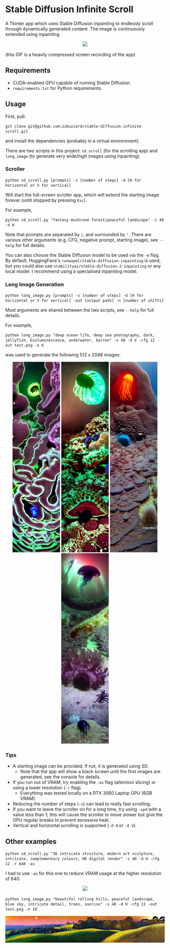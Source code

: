# Stable Diffusion Infinite Scroll
A Tkinter app which uses Stable Diffusion inpainting to endlessly scroll through dynamically generated content.
The image is continuously extended using inpainting.

<p align="center">
  <img src="examples/gif1.gif" />
</p>
(this GIF is a heavily compressed screen recording of the app)

## Requirements
 - CUDA-enabled GPU capable of running Stable Diffusion.
 - `requirements.txt` for Python requirements.

## Usage
First, pull:
```
git clone git@github.com:zzbuzzard/stable-diffusion-infinite-scroll.git
```
and install the dependencies (probably in a virtual environment).

There are two scripts in this project: `sd_scroll` (for the scrolling app) and `long_image` (to generate very wide/high
images using inpainting).
### Scroller
```
python sd_scroll.py [prompts] -s [number of steps] -d [H for horizontal or V for vertical]
```
Will start the full-screen scroller app, which will extend the starting image forever (until stopped by pressing `Esc`).

For example,
```
python sd_scroll.py "fantasy mushroom forest|peaceful landscape" -s 40 -d H
```
Note that prompts are separated by `|`, and surrounded by `"`.
There are various other arguments (e.g. CFG, negative prompt, starting image), see `--help` for full details.

You can also choose the Stable Diffusion model to be used via the `-m` flag. By default, HuggingFace's
`runwayml/stable-diffusion-inpainting` is used, but you could also use `stabilityai/stable-diffusion-2-inpainting` or
any local model. I recommend using a specialised inpainting model.


### Long Image Generation
```
python long_image.py [prompts] -s [number of steps] -d [H for horizontal or V for vertical] -out [output path] -n [number of shifts]
```
Most arguments are shared between the two scripts, see `--help` for full details.

For example,
```
python long_image.py "deep ocean life, deep sea photography, dark, jellyfish, bioluminescence, underwater, barren" -s 40 -d V -cfg 12 -out test.png -n 6
```
was used to generate the following 512 x 2048 images:

<p align="middle">
  <img src="examples/ocean1.png" width=150 />
  <img src="examples/ocean2.png" width=150 />
  <img src="examples/ocean3.png" width=150 />
  <img src="examples/ocean4.png" width=150 />
</p>

### Tips
 - A starting image can be provided. If not, it is generated using SD.
   - Note that the app will show a black screen until the first images are generated, see the console for details.
 - If you run out of VRAM, try enabling the `-as` flag (attention slicing) or using a lower resolution (`-r` flag).
   - Everything was tested locally on a RTX 3060 Laptop GPU (6GB VRAM).
 - Reducing the number of steps (`-s`) can lead to really fast scrolling.
 - If you want to leave the scroller on for a long time, try using `-spd` with a value less than 1; this will cause the scroller to move slower but give the GPU regular breaks to prevent excessive heat.
 - Vertical and horizontal scrolling is supported (`-d H` or `-d V`).

## Other examples
```
python sd_scroll.py "3D intricate structure, modern art sculpture, intricate, complementary colours, HD digital render" -s 40 -d H -cfg 12 -r 640 -as
```
I had to use `-as` for this one to reduce VRAM usage at the higher resolution of 640.
<p align="center">
  <img src="examples/gif2.gif" />
</p>

```
python long_image.py "beautiful rolling hills, peaceful landscape, blue sky, intricate detail, trees, sunrise" -s 40 -d H -cfg 12 -out test.png -n 10
```
<p align="center">
  <img src="examples/fields.png" />
</p>
